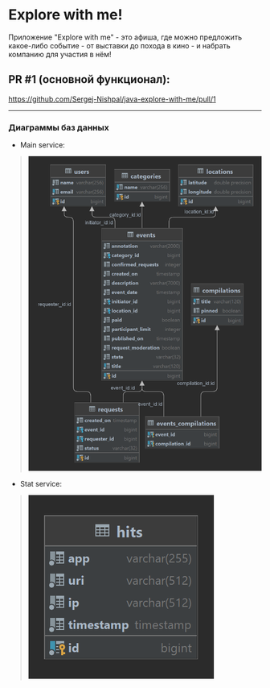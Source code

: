# Explore with me!
Приложение "Explore with me" - это афиша, где можно предложить какое-либо событие - от выставки до похода в кино - и набрать компанию для участия в нём!

## PR #1 (основной функционал):
https://github.com/Sergej-Nishpal/java-explore-with-me/pull/1
___

### Диаграммы баз данных

- Main service:
> ![ewm-main-db.png](dia/ewm-main-db.png)

- Stat service:
> ![ewm-stat-db.png](dia/ewm-stat-db.png)